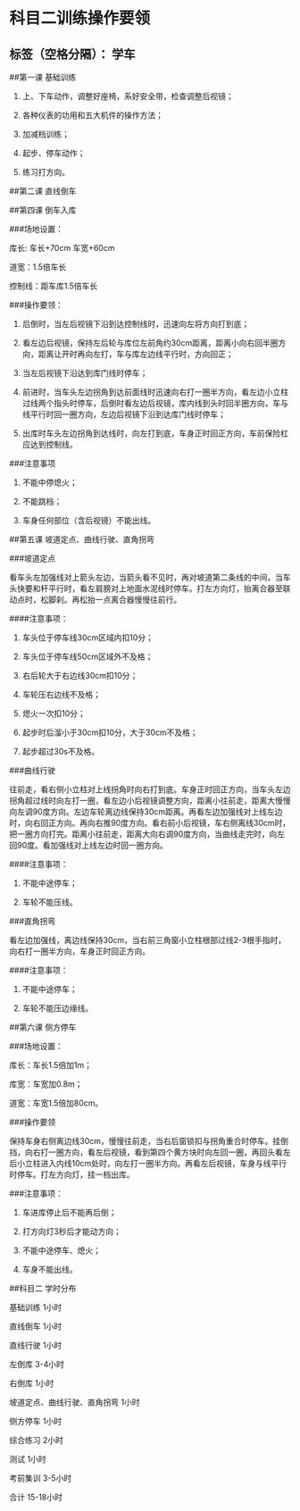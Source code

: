 ﻿# 科目二训练操作要领
标签（空格分隔）： 学车
---
##第一课 基础训练

1. 上、下车动作，调整好座椅，系好安全带，检查调整后视镜；

2. 各种仪表的功用和五大机件的操作方法；

3. 加减档训练；

4. 起步、停车动作；

5. 练习打方向。

##第二课 直线倒车

##第四课 倒车入库

###场地设置：

   库长: 车长+70cm  车宽+60cm

   道宽：1.5倍车长

   控制线：距车库1.5倍车长

###操作要领：

1.   后倒时，当左后视镜下沿到达控制线时，迅速向左将方向打到底；

2.   看左边后视镜，保持左后轮与库位左前角约30cm距离，距离小向右回半圈方向，距离让开时再向左打，车与库左边线平行时，方向回正；

3.   当左后视镜下沿达到库门线时停车；

4.   前进时，当车头左边拐角到达前面线时迅速向右打一圈半方向，看左边小立柱过线两个指头时停车，后倒时看左边后视镜，库内线到头时回半圈方向，车与线平行时回一圈方向，左边后视镜下沿到达库门线时停车；

5.   出库时车头左边拐角到达线时，向左打到底，车身正时回正方向，车前保险杠应达到控制线。

###注意事项

1.   不能中停熄火；

2.   不能跳档；

3.   车身任何部位（含后视镜）不能出线。

##第五课 坡道定点、曲线行驶、直角拐弯

###坡道定点

   看车头左加强线对上箭头左边，当箭头看不见时，再对坡道第二条线的中间，当车头快要和杆平行时，看左肩膀对上地面水泥线时停车。打左方向灯，抬离合器至联动点时，松脚刹。再松抬一点离合器慢慢往前行。

####注意事项：

1.   车头位于停车线30cm区域内扣10分；

2.   车头位于停车线50cm区域外不及格；

3.   右后轮大于右边线30cm扣10分；

4.   车轮压右边线不及格；

5.   熄火一次扣10分；

6.   起步时后溜小于30cm扣10分，大于30cm不及格；

7.   起步超过30s不及格。

###曲线行驶

  往前走，看右侧小立柱对上线拐角时向右打到底。车身正时回正方向，当车头左边拐角超过线时向左打一圈，看左边小后视镜调整方向，距离小往前走，距离大慢慢向左调90度方向。左边车轮离边线保持30cm距离。再看左边加强线对上线左边时，向右回正方向。再向右推90度方向。看右前小后视镜，车右侧离线30cm时，把一圈方向打完。距离小往前走，距离大向右调90度方向，当曲线走完时，向左回90度。看加强线对上线左边时回一圈方向。

####注意事项：

1.   不能中途停车；

2.   车轮不能压线。

###直角拐弯

看左边加强线，离边线保持30cm，当右前三角窗小立柱根部过线2-3根手指时，向右打一圈半方向，车身正时回正方向。

####注意事项：

1.   不能中途停车；

2.   车轮不能压边缘线。

##第六课 侧方停车

###场地设置：

库长：车长1.5倍加1m；

库宽：车宽加0.8m；

道宽：车宽1.5倍加80cm。

###操作要领

   保持车身右侧离边线30cm，慢慢往前走，当右后窗锁扣与拐角重合时停车。挂倒挡，向右打一圈方向，看左后视镜，看到第四个黄方块时向左回一圈，再回头看左后小立柱进入内线10cm处时，向左打一圈半方向。再看左后视镜，车身与线平行时停车。打左方向灯，挂一档出库。

###注意事项：

1.   车进库停止后不能再后倒；

2.   打方向灯3秒后才能动方向；

3.   不能中途停车、熄火；

4.   车身不能出线。

 

 

    

 

 

 

##科目二 学时分布

基础训练 1小时

直线倒车 1小时

直线行驶 1小时

左倒库 3-4小时

右倒库 1小时

坡道定点、曲线行驶、直角拐弯 1小时

侧方停车 1小时

综合练习 2小时

测试 1小时

考前集训 3-5小时

合计 15-18小时










